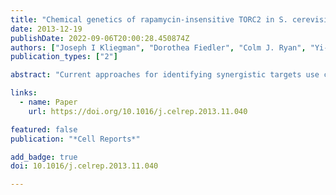 ```yaml
---
title: "Chemical genetics of rapamycin-insensitive TORC2 in S. cerevisiae"
date: 2013-12-19
publishDate: 2022-09-06T20:00:28.450874Z
authors: ["Joseph I Kliegman", "Dorothea Fiedler", "Colm J. Ryan", "Yi-Fan Xu", "Xiao-yang Su", "David Thomas", "Max C Caccese", "Ada Cheng", "Michael Shales", "Joshua D Rabinowitz", " others"]
publication_types: ["2"]

abstract: "Current approaches for identifying synergistic targets use cell culture models to see if the combined effect of clinically available drugs is better than predicted by their individual efficacy. New techniques are needed to systematically and rationally identify targets and pathways that may be synergistic targets. Here, we created a tool to screen and identify molecular targets that may synergize with new inhibitors of target of rapamycin (TOR), a conserved protein that is a major integrator of cell proliferation signals in the nutrient-signaling pathway. Although clinical results from TOR complex 1 (TORC1)-specific inhibition using rapamycin analogs have been disappointing, trials using inhibitors that also target TORC2 have been promising. To understand this increased therapeutic efficacy and to discover secondary targets for combination therapy, we engineered Tor2 in *S. cerevisiae* to accept an orthogonal inhibitor. We used this tool to create a chemical epistasis miniarray profile (ChE-MAP) by measuring interactions between the chemically inhibited Tor2 kinase and a diverse library of deletion mutants. The ChE-MAP identified known TOR components and distinguished between TORC1- and TORC2-dependent functions. The results showed a TORC2-specific interaction with the pentose phosphate pathway, a previously unappreciated TORC2 function that suggests a role for the complex in balancing the high energy demand required for ribosome biogenesis."

links:
  - name: Paper
    url: https://doi.org/10.1016/j.celrep.2013.11.040

featured: false
publication: "*Cell Reports*"

add_badge: true
doi: 10.1016/j.celrep.2013.11.040

---
```


